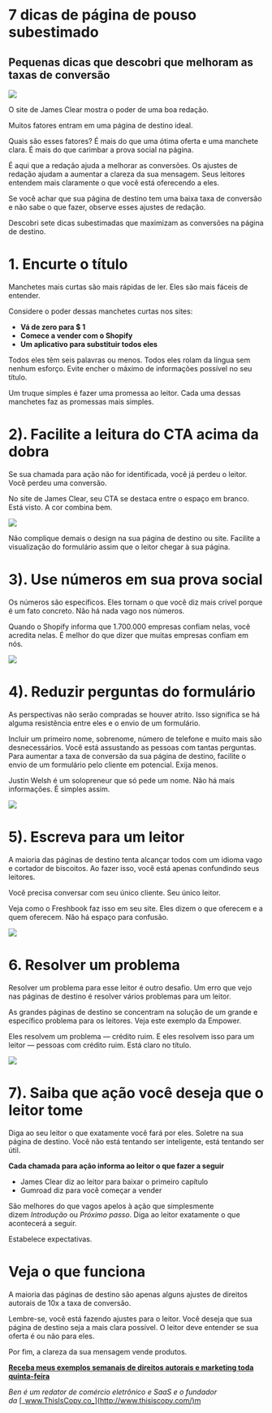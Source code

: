 # 7 dicas de página de pouso subestimado

## Pequenas dicas que descobri que melhoram as taxas de conversão

![](https://miro.medium.com/max/700/1*kmTFRc9kUXwpYqhrem75dg.png)

O site de James Clear mostra o poder de uma boa redação.

Muitos fatores entram em uma página de destino ideal.

Quais são esses fatores? É mais do que uma ótima oferta e uma manchete clara. É mais do que carimbar a prova social na página.

É aqui que a redação ajuda a melhorar as conversões. Os ajustes de redação ajudam a aumentar a clareza da sua mensagem. Seus leitores entendem mais claramente o que você está oferecendo a eles.

Se você achar que sua página de destino tem uma baixa taxa de conversão e não sabe o que fazer, observe esses ajustes de redação.

Descobri sete dicas subestimadas que maximizam as conversões na página de destino.

# 1. Encurte o título

Manchetes mais curtas são mais rápidas de ler. Eles são mais fáceis de entender.

Considere o poder dessas manchetes curtas nos sites:

-   **Vá de zero para $ 1**
-   **Comece a vender com o Shopify**
-   **Um aplicativo para substituir todos eles**

Todos eles têm seis palavras ou menos. Todos eles rolam da língua sem nenhum esforço. Evite encher o máximo de informações possível no seu título.

Um truque simples é fazer uma promessa ao leitor. Cada uma dessas manchetes faz as promessas mais simples.

# 2). Facilite a leitura do CTA acima da dobra

Se sua chamada para ação não for identificada, você já perdeu o leitor. Você perdeu uma conversão.

No site de James Clear, seu CTA se destaca entre o espaço em branco. Está visto. A cor combina bem.

![](https://miro.medium.com/max/697/1*Z827T80Uj1fNG6UFMnuFXw.png)

Não complique demais o design na sua página de destino ou site. Facilite a visualização do formulário assim que o leitor chegar à sua página.

# 3). Use números em sua prova social

Os números são específicos. Eles tornam o que você diz mais crível porque é um fato concreto. Não há nada vago nos números.

Quando o Shopify informa que 1.700.000 empresas confiam nelas, você acredita nelas. É melhor do que dizer que muitas empresas confiam em nós.

![](https://miro.medium.com/max/403/1*xzUJKvZu0BrbTLgYRJZPhw.png)

# 4). Reduzir perguntas do formulário

As perspectivas não serão compradas se houver atrito. Isso significa se há alguma resistência entre eles e o envio de um formulário.

Incluir um primeiro nome, sobrenome, número de telefone e muito mais são desnecessários. Você está assustando as pessoas com tantas perguntas. Para aumentar a taxa de conversão da sua página de destino, facilite o envio de um formulário pelo cliente em potencial. Exija menos.

Justin Welsh é um solopreneur que só pede um nome. Não há mais informações. É simples assim.

![](https://miro.medium.com/max/682/1*7AjkkR4HtjgRnM6WSyq7Pg.png)

# 5). Escreva para um leitor

A maioria das páginas de destino tenta alcançar todos com um idioma vago e cortador de biscoitos. Ao fazer isso, você está apenas confundindo seus leitores.

Você precisa conversar com seu único cliente. Seu único leitor.

Veja como o Freshbook faz isso em seu site. Eles dizem o que oferecem e a quem oferecem. Não há espaço para confusão.

![](https://miro.medium.com/max/546/1*X4p1CAm4qsQfLPF0O8VOng.png)

# 6. Resolver um problema

Resolver um problema para esse leitor é outro desafio. Um erro que vejo nas páginas de destino é resolver vários problemas para um leitor.

As grandes páginas de destino se concentram na solução de um grande e específico problema para os leitores. Veja este exemplo da Empower.

Eles resolvem um problema — crédito ruim. E eles resolvem isso para um leitor — pessoas com crédito ruim. Está claro no título.

![](https://miro.medium.com/max/375/1*cm3g27hZRf3YS6Q5ILNK_w.png)

# 7). Saiba que ação você deseja que o leitor tome

Diga ao seu leitor o que exatamente você fará por eles. Soletre na sua página de destino. Você não está tentando ser inteligente, está tentando ser útil.

**Cada chamada para ação informa ao leitor o que fazer a seguir**

-   James Clear diz ao leitor para baixar o primeiro capítulo
-   Gumroad diz para você começar a vender

São melhores do que vagos apelos à ação que simplesmente dizem _Introdução_ ou _Próximo passo_. Diga ao leitor exatamente o que acontecerá a seguir.

Estabelece expectativas.

# Veja o que funciona

A maioria das páginas de destino são apenas alguns ajustes de direitos autorais de 10x a taxa de conversão.

Lembre-se, você está fazendo ajustes para o leitor. Você deseja que sua página de destino seja a mais clara possível. O leitor deve entender se sua oferta é ou não para eles.

Por fim, a clareza da sua mensagem vende produtos.

[**Receba meus exemplos semanais de direitos autorais e marketing toda quinta-feira**](https://benjamin-watkins.ck.page/02c5302d70)

_Ben é um redator de comércio eletrônico e SaaS e o fundador da_ [_www.ThisIsCopy.co_](http://www.thisiscopy.com/)m